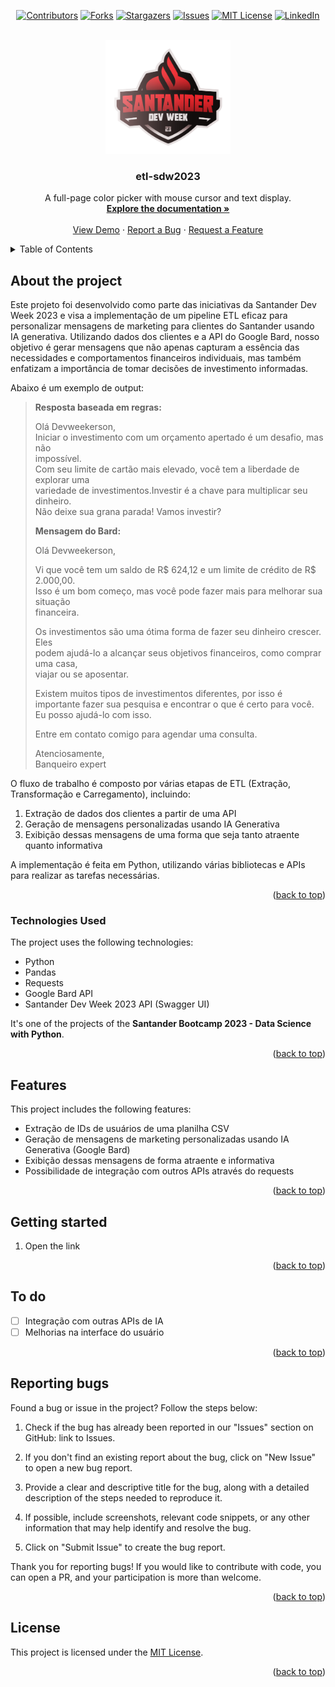 <a name="readme-top"></a>
<div align="center">
  
  [![Contributors][contributors-shield]][contributors-url]
  [![Forks][forks-shield]][forks-url]
  [![Stargazers][stars-shield]][stars-url]
  [![Issues][issues-shield]][issues-url]
  [![MIT License][license-shield]][license-url]
  [![LinkedIn][linkedin-shield]][linkedin-url]

</div>
<br />
<div align="center">
  <a href="https://github.com/voaneves/etl-sdw2023">
    <img src="img/etl-sdw2023-logo.png" alt="Logo" width="200" height="182">
  </a>
  <h3 align="center">etl-sdw2023</h3>
  <p align="center">
    A full-page color picker with mouse cursor and text display.
    <br />
    <a href="https://github.com/voaneves/etl-sdw2023"><strong>Explore the documentation »</strong></a>
    <br />
    <br />
    <a href="https://voaneves.com/etl-sdw2023">View Demo</a>
    ·
    <a href="https://github.com/voaneves/etl-sdw2023/issues">Report a Bug</a>
    ·
    <a href="https://github.com/voaneves/etl-sdw2023/issues">Request a Feature</a>
  </p>
</div>

<details>
  <summary>Table of Contents</summary>
  <ol>
    <li>
      <a href="#about-the-project">About the Project</a>
      <ul>
        <li><a href="#technologies-used">Technologies Used</a></li>
      </ul>
    </li>
    <li><a href="#features">Features</a></li>
    <li><a href="#getting-started">Getting started</a></li>
    <li><a href="#to-do">To Do</a></li>
    <li><a href="#reporting-bugs">Reporting Bugs</a></li>
    <li><a href="#license">License</a></li>
  </ol>
</details>

## About the project

Este projeto foi desenvolvido como parte das iniciativas da Santander Dev Week 2023 e visa a implementação de um pipeline ETL eficaz para personalizar mensagens de marketing para clientes do Santander usando IA generativa. Utilizando dados dos clientes e a API do Google Bard, nosso objetivo é gerar mensagens que não apenas capturam a essência das necessidades e comportamentos financeiros individuais, mas também enfatizam a importância de tomar decisões de investimento informadas.

Abaixo é um exemplo de output:

> **Resposta baseada em regras:**                                                     
>                                                                                 
> Olá Devweekerson,                                                               
> Iniciar o investimento com um orçamento apertado é um desafio, mas não          
> impossível.                                                                     
> Com seu limite de cartão mais elevado, você tem a liberdade de explorar uma     
> variedade de investimentos.Investir é a chave para multiplicar seu dinheiro.    
> Não deixe sua grana parada! Vamos investir?                                     
>                                                                                
> **Mensagem do Bard:**                                                               
>                                                                                                                             
> Olá Devweekerson,                                                           
>                                                                                 
> Vi que você tem um saldo de R$ 624,12 e um limite de crédito de R$ 2.000,00.  
> Isso é um bom começo, mas você pode fazer mais para melhorar sua situação       
> financeira.                                                                     
>                                                                                 
> Os investimentos são uma ótima forma de fazer seu dinheiro crescer. Eles      
> podem ajudá-lo a alcançar seus objetivos financeiros, como comprar uma casa,    
> viajar ou se aposentar.                                                         
>                                                                                 
> Existem muitos tipos de investimentos diferentes, por isso é importante fazer 
> sua pesquisa e encontrar o que é certo para você. Eu posso ajudá-lo com isso.   
>                                                                                 
> Entre em contato comigo para agendar uma consulta.                            
>                                                                                 
> Atenciosamente,                                                               
> Banqueiro expert 

O fluxo de trabalho é composto por várias etapas de ETL (Extração, Transformação e Carregamento), incluindo:

1. Extração de dados dos clientes a partir de uma API
2. Geração de mensagens personalizadas usando IA Generativa
3. Exibição dessas mensagens de uma forma que seja tanto atraente quanto informativa

A implementação é feita em Python, utilizando várias bibliotecas e APIs para realizar as tarefas necessárias.

<p align="right">(<a href="#readme-top">back to top</a>)</p>

### Technologies Used

The project uses the following technologies:

- Python
- Pandas
- Requests
- Google Bard API
- Santander Dev Week 2023 API (Swagger UI)

It's one of the projects of the **Santander Bootcamp 2023 - Data Science with Python**.

<p align="right">(<a href="#readme-top">back to top</a>)</p>

## Features

This project includes the following features:

- Extração de IDs de usuários de uma planilha CSV
- Geração de mensagens de marketing personalizadas usando IA Generativa (Google Bard)
- Exibição dessas mensagens de forma atraente e informativa
- Possibilidade de integração com outros APIs através do requests

<p align="right">(<a href="#readme-top">back to top</a>)</p>

## Getting started

1. Open the link 

<p align="right">(<a href="#readme-top">back to top</a>)</p>

## To do

- [ ] Integração com outras APIs de IA
- [ ] Melhorias na interface do usuário

<p align="right">(<a href="#readme-top">back to top</a>)</p>

## Reporting bugs

Found a bug or issue in the project? Follow the steps below:

1. Check if the bug has already been reported in our "Issues" section on GitHub: link to Issues.

2. If you don't find an existing report about the bug, click on "New Issue" to open a new bug report.

3. Provide a clear and descriptive title for the bug, along with a detailed description of the steps needed to reproduce it.

4. If possible, include screenshots, relevant code snippets, or any other information that may help identify and resolve the bug.

5. Click on "Submit Issue" to create the bug report.

Thank you for reporting bugs! If you would like to contribute with code, you can open a PR, and your participation is more than welcome.

<p align="right">(<a href="#readme-top">back to top</a>)</p>

## License

This project is licensed under the [MIT License](/LICENSE).

<p align="right">(<a href="#readme-top">back to top</a>)</p>

[contributors-shield]: https://img.shields.io/github/contributors/voaneves/etl-sdw2023.svg?style=for-the-badge
[contributors-url]: https://github.com/voaneves/etl-sdw2023/graphs/contributors
[forks-shield]: https://img.shields.io/github/forks/voaneves/etl-sdw2023.svg?style=for-the-badge
[forks-url]: https://github.com/voaneves/etl-sdw2023/network/members
[stars-shield]: https://img.shields.io/github/stars/voaneves/etl-sdw2023.svg?style=for-the-badge
[stars-url]: https://github.com/voaneves.com/etl-sdw2023/stargazers
[issues-shield]: https://img.shields.io/github/issues/voaneves/etl-sdw2023.svg?style=for-the-badge
[issues-url]: https://github.com/voaneves/etl-sdw2023/issues
[license-shield]: https://img.shields.io/github/license/voaneves/etl-sdw2023.svg?style=for-the-badge
[license-url]: https://github.com/voaneves/etl-sdw2023/blob/main/LICENSE
[linkedin-shield]: https://img.shields.io/badge/-LinkedIn-black.svg?style=for-the-badge&logo=linkedin&colorB=555
[linkedin-url]: https://linkedin.com/in/voaneves
